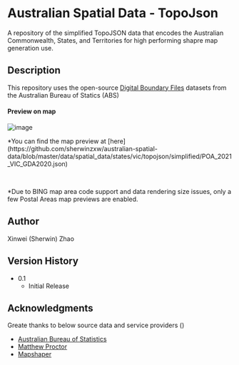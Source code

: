 # Australian Spatial Data - TopoJson 
A repository of the simplified TopoJSON data that encodes the Australian Commonwealth, States, and Territories for high performing shapre map generation use.

## Description

This repository uses the open-source [Digital Boundary Files](https://www.abs.gov.au/statistics/standards/australian-statistical-geography-standard-asgs-edition-3/jul2021-jun2026/access-and-downloads/digital-boundary-files) datasets from the Australian Bureau of Statics (ABS) 

#### Preview on map
![image](https://github.com/sherwinzxw/australian-spatial-data/assets/12377619/b29a4547-ab41-4f91-b1b6-6b220728eec4)
<p>*You can find the map preview at [here](https://github.com/sherwinzxw/australian-spatial-data/blob/master/data/spatial_data/states/vic/topojson/simplified/POA_2021_VIC_GDA2020.json)</p></br>
<p>*Due to BING map area code support and data rendering size issues, only a few Postal Areas map previews are enabled.</p>


## Author
Xinwei (Sherwin) Zhao

## Version History
* 0.1
    * Initial Release

## Acknowledgments

Greate thanks to below source data and service providers ()
* [Australian Bureau of Statistics](https://www.abs.gov.au/)
* [Matthew Proctor](https://www.matthewproctor.com)
* [Mapshaper](https://github.com/mbloch/mapshaper)
